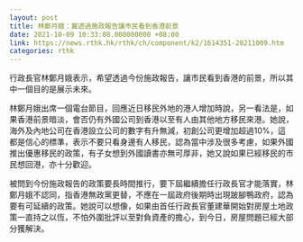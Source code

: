 ```yaml
---
layout: post
title: 林鄭月娥：冀透過施政報告讓巿民看到香港前景
date: 2021-10-09 10:33:08.000000000 +08:00
link: https://news.rthk.hk/rthk/ch/component/k2/1614351-20211009.htm
categories: rthk
---
```


行政長官林鄭月娥表示，希望透過今份施政報告，讓巿民看到香港的前景，所以其中一個目的是展示未來。

林鄭月娥出席一個電台節目，回應近日移民外地的港人增加時說，另一看法是，如果香港前景暗淡，會否仍有外國公司到香港以至有人由其他地方移民來港。她說，海外及內地公司在香港設立公司的數字有升無減，初創公司更增加超過10%，這都是信心的標準，表示不要只看身邊有人移民，認為當中涉及很多考慮，如果外國推出優惠移民的政策，有子女想到外國讀書亦無可厚非，她又說如果已經移民的巿民想回港，亦十分歡迎。

被問到今份施政報告的政策要長時間推行，要下屆繼續擔任行政長官才能落實，林鄭月娥不認同，指香港無政黨更替，不應在一屆政府後期時出現跛腳鴨政府，認為要有可延續的政策。她說可以想像，如果由首任行政長官董建華開始對房屋土地政策一直持之以恆，不怕外圍批評以至對負資產的擔心，到今日，房屋問題已經大部分獲解決。
